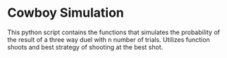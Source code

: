 # Cowboy Simulation

This python script contains the functions that simulates the probability of the result of a three way duel with n number of trials. Utilizes function shoots and best strategy of shooting at the best shot.
